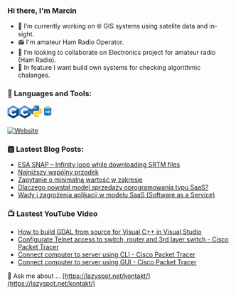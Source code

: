 ### Hi there, I'm Marcin

- :satellite: I’m currently working on :globe_with_meridians: GIS systems using satelite data and in-sight.
- :radio: I'm amateur Ham Radio Operator.
- :dancers: I’m looking to collaborate on Electronics project for amateur radio (Ham Radio).
- :bookmark_tabs: In feature I want build own systems for checking algorithmic chalanges.

### :page_facing_up: Languages and Tools:

[<img align="left" alt="C" width="26px" src="/icons/C.png" />](https://lazyspot.net/tag/c/)
[<img align="left" alt="C++" width="26px" src="/icons/C++.png" />](https://lazyspot.net/tag/c-2/)
[<img align="left" alt="Python" width="26px" src="/icons/Python.png" />](https://lazyspot.net/tag/Python/)
[<img align="left" alt="SQL" width="26px" src="/icons/SQL.png" />](https://lazyspot.net/tag/SQL/)

<br />
<br />

[![Website](https://img.shields.io/website?label=lazyspot.net&style=for-the-badge&url=https%3A%2F%2Flazyspot.net)](https://lazyspot.net/)

### :b: Lastest Blog Posts:
<!-- BLOG-POST-LIST:START -->
- [ESA SNAP – Infinity loop while downloading SRTM files](https://lazyspot.net/gis/esa-snap-infinity-loop-while-downloading-srtm-files/)
- [Najniższy wspólny przodek](https://lazyspot.net/algorithms/najnizszy-wspolny-przodek/)
- [Zapytanie o minimalną wartość w zakresie](https://lazyspot.net/algorithms/zapytanie-o-minimalna-wartosc-w-zakresie/)
- [Dlaczego powstał model sprzedaży oprogramowania typu SaaS?](https://lazyspot.net/artykuly/dlaczego-powstal-model-sprzedazy-oprogramowania-typu-saas/)
- [Wady i zagrożenia aplikacji w modelu SaaS &lpar;Software as a Service&rpar;](https://lazyspot.net/artykuly/wady-i-zagrozenia-aplikacji-w-modelu-saas-software-as-a-service/)
<!-- BLOG-POST-LIST:END -->

### 📺 Lastest YouTube Video
<!-- YOUTUBE:START -->
- [How to build GDAL from source for Visual C++ in Visual Studio](https://www.youtube.com/watch?v=Yf8rYOfvZjY)
- [Configurate Telnet access to switch, router and 3rd layer switch - Cisco Packet Tracer](https://www.youtube.com/watch?v=yRslt72BmGw)
- [Connect computer to server using CLI - Cisco Packet Tracer](https://www.youtube.com/watch?v=pdgs0A2-2zE)
- [Connect computer to server using GUI - Cisco Packet Tracer](https://www.youtube.com/watch?v=O8qsG1hL4tM)
<!-- YOUTUBE:END -->

💬 Ask me about ... [https://lazyspot.net/kontakt/](https://lazyspot.net/kontakt/)
